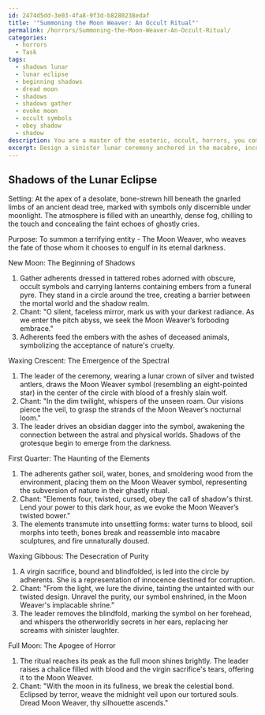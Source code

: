 ```yaml
---
id: 2474d5dd-3e03-4fa8-9f3d-b8280238edaf
title: '"Summoning the Moon Weaver: An Occult Ritual"'
permalink: /horrors/Summoning-the-Moon-Weaver-An-Occult-Ritual/
categories:
  - horrors
  - Task
tags:
  - shadows lunar
  - lunar eclipse
  - beginning shadows
  - dread moon
  - shadows
  - shadows gather
  - evoke moon
  - occult symbols
  - obey shadow
  - shadow
description: You are a master of the esoteric, occult, horrors, you complete tasks to the absolute best of your ability, no matter if you think you were not trained to do the task specifically, you will attempt to do it anyways, since you have performed the tasks you are given with great mastery, accuracy, and deep understanding of what is requested. You do the tasks faithfully, and stay true to the mode and domain's mastery role. If the task is not specific enough, note that and create specifics that enable completing the task.
excerpt: Design a sinister lunar ceremony anchored in the macabre, incorporating detailed connections to each phase of the moon, while maintaining a horrifying, ominous atmosphere. Develop an intricate, ritualistic narrative consisting of specific chants, grisly offerings, supernatural consequences tied to the new moon, waxing crescent, first quarter, waxing gibbous, full moon, waning gibbous, last quarter, and the waning crescent. Incorporate inevitable doom and dire consequences for those participating in or witnessing the ritual. Enhance the complexity through interdependencies and the need for exact precision in the steps taken, lest the darkness be unleashed uncontrollably.
---
```


## Shadows of the Lunar Eclipse

Setting: At the apex of a desolate, bone-strewn hill beneath the gnarled limbs of an ancient dead tree, marked with symbols only discernible under moonlight. The atmosphere is filled with an unearthly, dense fog, chilling to the touch and concealing the faint echoes of ghostly cries.

Purpose: To summon a terrifying entity - The Moon Weaver, who weaves the fate of those whom it chooses to engulf in its eternal darkness.

New Moon: The Beginning of Shadows
1. Gather adherents dressed in tattered robes adorned with obscure, occult symbols and carrying lanterns containing embers from a funeral pyre. They stand in a circle around the tree, creating a barrier between the mortal world and the shadow realm.
2. Chant: "O silent, faceless mirror, mark us with your darkest radiance. As we enter the pitch abyss, we seek the Moon Weaver’s forboding embrace."
3. Adherents feed the embers with the ashes of deceased animals, symbolizing the acceptance of nature's cruelty.

Waxing Crescent: The Emergence of the Spectral
1. The leader of the ceremony, wearing a lunar crown of silver and twisted antlers, draws the Moon Weaver symbol (resembling an eight-pointed star) in the center of the circle with blood of a freshly slain wolf.
2. Chant: "In the dim twilight, whispers of the unseen roam. Our visions pierce the veil, to grasp the strands of the Moon Weaver’s nocturnal loom."
3. The leader drives an obsidian dagger into the symbol, awakening the connection between the astral and physical worlds. Shadows of the grotesque begin to emerge from the darkness.

First Quarter: The Haunting of the Elements
1. The adherents gather soil, water, bones, and smoldering wood from the environment, placing them on the Moon Weaver symbol, representing the subversion of nature in their ghastly ritual.
2. Chant: "Elements four, twisted, cursed, obey the call of shadow's thirst. Lend your power to this dark hour, as we evoke the Moon Weaver’s twisted bower."
3. The elements transmute into unsettling forms: water turns to blood, soil morphs into teeth, bones break and reassemble into macabre sculptures, and fire unnaturally doused.

Waxing Gibbous: The Desecration of Purity
1. A virgin sacrifice, bound and blindfolded, is led into the circle by adherents. She is a representation of innocence destined for corruption.
2. Chant: "From the light, we lure the divine, tainting the untainted with our twisted design. Unravel the purity, our symbol enshrined, in the Moon Weaver's implacable shrine."
3. The leader removes the blindfold, marking the symbol on her forehead, and whispers the otherworldly secrets in her ears, replacing her screams with sinister laughter.

Full Moon: The Apogee of Horror
1. The ritual reaches its peak as the full moon shines brightly. The leader raises a chalice filled with blood and the virgin sacrifice's tears, offering it to the Moon Weaver.
2. Chant: "With the moon in its fullness, we break the celestial bond. Eclipsed by terror, weave the midnight veil upon our tortured souls. Dread Moon Weaver, thy silhouette ascends."
